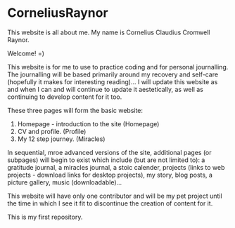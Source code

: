 # CorneliusRaynor
This website is all about me. My name is Cornelius Claudius Cromwell Raynor. 

Welcome! =)

This website is for me to use to practice coding and for personal journalling. The journalling will be based primarily around my recovery and self-care (hopefully it makes for interesting reading)... I will update this website as and when I can and will continue to update it aestetically, as well as continuing to develop content for it too.

These three pages will form the basic website:

1. Homepage - introduction to the site (Homepage)
2. CV and profile. (Profile)
3. My 12 step journey. (Miracles)

In sequential, mroe advanced versions of the site, additional pages (or subpages) will begin to exist which include (but are not limited to): a gratitude journal, a miracles journal, a stoic calender, projects (links to web projects - download links for desktop projects), my story, blog posts, a picture gallery, music (downloadable)...

This website will have only one contributor and will be my pet project until the time in which I see it fit to discontinue the creation of content for it.

This is my first repository.
